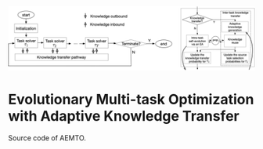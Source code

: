 ![](figures/AEMTO.png)
# Evolutionary Multi-task Optimization with Adaptive Knowledge Transfer
Source code of AEMTO.
